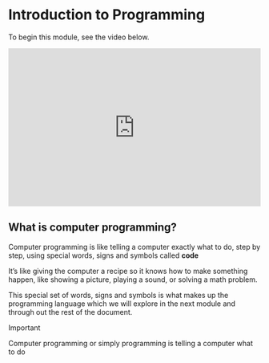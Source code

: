 # Introduction to Programming

To begin this module, see the video below.

<iframe width="100%" height="315" src="https://www.youtube.com/embed/6YMec72CEiU?si=sNUhEzfxAkEe7j-N" title="YouTube video player" frameborder="0" allow="accelerometer; autoplay; clipboard-write; encrypted-media; gyroscope; picture-in-picture; web-share" referrerpolicy="strict-origin-when-cross-origin" allowfullscreen></iframe>

## What is computer programming?

Computer programming is like telling a computer exactly what to do, step by
step, using special words, signs and symbols called **code**

It’s like giving the computer a recipe so it knows how to make something happen,
like showing a picture, playing a sound, or solving a math problem.

This special set of words, signs and symbols is what makes up the programming
language which we will explore in the next module and through out the rest of
the document.

> [!IMPORTANT]
> Computer programming or simply programming is telling a computer what to do 
